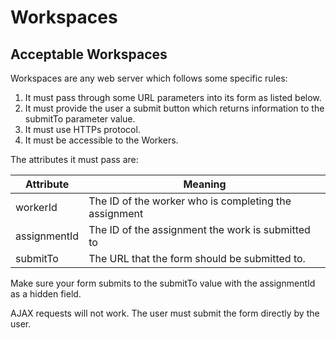 # Workspaces

## Acceptable Workspaces

Workspaces are any web server which follows some specific rules:

1. It must pass through some URL parameters into its form as listed below.
2. It must provide the user a submit button which returns information to the submitTo parameter value.
3. It must use HTTPs protocol.
4. It must be accessible to the Workers.

The attributes it must pass are:

Attribute  | Meaning
---------- | -------
workerId | The ID of the worker who is completing the assignment
assignmentId | The ID of the assignment the work is submitted to
submitTo | The URL that the form should be submitted to.

Make sure your form submits to the submitTo value with the assignmentId as a
hidden field.


<aside class="warning">
AJAX requests will not work.
The user must submit the form directly by the user.
</aside>
